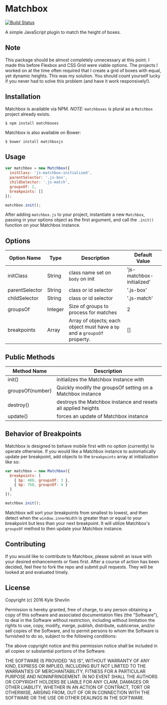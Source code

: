 # Matchbox

[![Build Status](https://travis-ci.org/kyleshevlin/matchbox.svg?branch=master)](https://travis-ci.org/kyleshevlin/matchbox)

A simple JavaScript plugin to match the height of boxes.

## Note

This package should be almost completely unnecessary at this point. I made this before Flexbox and CSS Grid were viable options. The projects I worked on at the time often required that I create a grid of boxes with equal, yet dynamic heights. This was my solution. You should count yourself lucky if you never had to solve this problem (and have it work responsively!).

## Installation

Matchbox is available via NPM. _NOTE:_ `matchboxes` is plural as a `Matchbox` project already exists.

```
$ npm install matchboxes
```

Matchbox is also available on Bower:

```
$ bower install matchboxjs
```

## Usage

```js
var matchbox = new Matchbox({
  initClass: 'js-matchbox-initialized',
  parentSelector: '.js-box',
  childSelector: '.js-match',
  groupsOf: 2,
  breakpoints: []
});

matchbox.init();
```

After adding `matchbox.js` to your project, instantiate a new `Matchbox`, passing in your options object as the first argument, and call the `.init()` function on your Matchbox instance.

## Options

| Option Name | Type | Description | Default Value |
|---|---|---|---|
| initClass | String | class name set on `body` on init | 'js-matchbox-initialized' |
| parentSelector | String | class or id selector | '.js-box' |
| childSelector | String | class or id selector | '.js-match' |
| groupsOf | Integer | Size of groups to process for matches | 2 |
| breakpoints | Array | Array of objects; each object must have a `bp` and a `groupsOf` property. | [] |

## Public Methods

| Method Name | Description |
|---|---|
| init() | initializes the Matchbox instance with |
| groupsOf(number) | Quickly modify the groupsOf setting on a Matchbox instance |
| destroy() | destroys the Matchbox instance and resets all applied heights |
| update() | forces an update of Matchbox instance |

## Behavior of Breakpoints

Matchbox is designed to behave mobile first with no option (currently) to operate otherwise. If you would like a Matchbox instance to automatically update per breakpoint, add objects to the `breakpoints` array at initialization like so:

```javascript
var matchbox = new Matchbox({
  breakpoints: [
    { bp: 480, groupsOf: 3 },
    { bp: 768, groupsOf: 4 }
  ]
});

matchbox.init();
```

Matchbox will sort your breakpoints from smallest to lowest, and then detect when the `window.innerWidth` is greater than or equal to your breakpoint but less than your next breakpoint. It will utilize Matchbox's `groupsOf` method to then update your Matchbox instance.

## Contributing

If you would like to contribute to Matchbox, please submit an issue with your desired enhancements or fixes first. After a course of action has been decided, feel free to fork the repo and submit pull requests. They will be looked at and evaluated timely.

## License

Copyright (c) 2016 Kyle Shevlin

Permission is hereby granted, free of charge, to any person obtaining a copy of this software and associated documentation files (the "Software"), to deal in the Software without restriction, including without limitation the rights to use, copy, modify, merge, publish, distribute, sublicense, and/or sell copies of the Software, and to permit persons to whom the Software is furnished to do so, subject to the following conditions:

The above copyright notice and this permission notice shall be included in all copies or substantial portions of the Software.

THE SOFTWARE IS PROVIDED "AS IS", WITHOUT WARRANTY OF ANY KIND, EXPRESS OR IMPLIED, INCLUDING BUT NOT LIMITED TO THE WARRANTIES OF MERCHANTABILITY, FITNESS FOR A PARTICULAR PURPOSE AND NONINFRINGEMENT. IN NO EVENT SHALL THE AUTHORS OR COPYRIGHT HOLDERS BE LIABLE FOR ANY CLAIM, DAMAGES OR OTHER LIABILITY, WHETHER IN AN ACTION OF CONTRACT, TORT OR OTHERWISE, ARISING FROM, OUT OF OR IN CONNECTION WITH THE SOFTWARE OR THE USE OR OTHER DEALINGS IN THE SOFTWARE.

